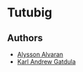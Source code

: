 # Tutubig

## Authors

* [Alysson Alvaran](https://github.com/alyssonalvaran)
* [Karl Andrew Gatdula](https://github.com/kagatdula)